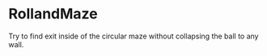 # RollandMaze
Try to find exit inside of the circular maze without collapsing the ball to any wall.
